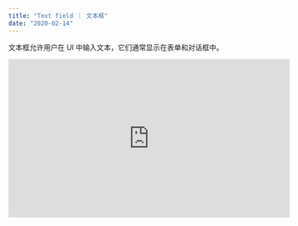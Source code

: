 ```yaml
---
title: "Text field ｜ 文本框"
date: "2020-02-14"
---
```


文本框允许用户在 UI 中输入文本，它们通常显示在表单和对话框中。

<iframe width="560" height="315" src="https://www.youtube.com/embed/4SZl1r2O_bY" frameborder="0" allowfullscreen></iframe>